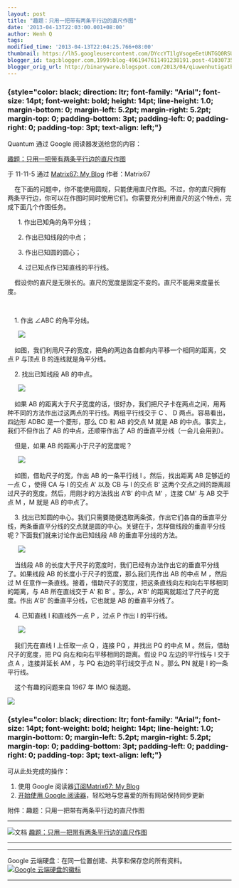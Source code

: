 ```yaml
---
layout: post
title: "趣题：只用一把带有两条平行边的直尺作图"
date: '2013-04-13T22:03:00.001+08:00'
author: Wenh Q
tags:
modified_time: '2013-04-13T22:04:25.766+08:00'
thumbnail: https://lh5.googleusercontent.com/DYccYT1lgVsogeEetUNTGQ0RSU9gwdkR9c8RqM3fRnUY4wVBs3lNrkTG5qXEOy_zBqLHGKzU7cBM8h7idNgVIpTPFH0aqPT-7cD4d50PL5btPY9-BkE=s72-c
blogger_id: tag:blogger.com,1999:blog-4961947611491238191.post-4103073595352627194
blogger_orig_url: http://binaryware.blogspot.com/2013/04/qiuwenhutigatbloggercom_13.html
---
```






###  {style="color: black; direction: ltr; font-family: "Arial"; font-size: 14pt; font-weight: bold; height: 14pt; line-height: 1.0; margin-bottom: 0; margin-left: 5.2pt; margin-right: 5.2pt; margin-top: 0; padding-bottom: 3pt; padding-left: 0; padding-right: 0; padding-top: 3pt; text-align: left;"}

Quantum 通过 Google 阅读器发送给您的内容：





[趣题：只用一把带有两条平行边的直尺作图](http://www.matrix67.com/blog/archives/4717)

于 11-11-5 通过 [Matrix67: My
Blog](http://www.matrix67.com/blog) 作者：Matrix67

    在下面的问题中，你不能使用圆规，只能使用直尺作图。不过，你的直尺拥有两条平行边，你可以在作图时同时使用它们。你需要充分利用直尺的这个特点，完成下面几个作图任务。

      1. 作出已知角的角平分线；

      2. 作出已知线段的中点；

      3. 作出已知圆的圆心；

      4. 过已知点作已知直线的平行线。

    假设你的直尺是无限长的。直尺的宽度是固定不变的。直尺不能用来度量长度。













  

    1. 作出 ∠ABC 的角平分线。

      ![](https://lh5.googleusercontent.com/DYccYT1lgVsogeEetUNTGQ0RSU9gwdkR9c8RqM3fRnUY4wVBs3lNrkTG5qXEOy_zBqLHGKzU7cBM8h7idNgVIpTPFH0aqPT-7cD4d50PL5btPY9-BkE)

    如图，我们利用尺子的宽度，把角的两边各自都向内平移一个相同的距离，交点
P 与顶点 B 的连线就是角平分线。



    2. 找出已知线段 AB 的中点。

      ![](https://lh6.googleusercontent.com/cnqT8Y3r6LKPoUr1SljONPq7UHe-CDt4FeXzy1KtY4FEWmnCGE5mhX2pBCgHFGYx_BA6AW4VB89roM6Ay8OaTd_YgeWcGwpDVyCMdn5_JuUbCb1QZts)

    如果 AB
的距离大于尺子宽度的话，很好办，我们把尺子卡在两点之间，用两种不同的方法作出过这两点的平行线。两组平行线交于
C 、 D 两点。容易看出，四边形 ADBC 是一个菱形，那么 CD 和 AB 的交点 M
就是 AB 的中点。事实上，我们不但作出了 AB 的中点，还顺带作出了 AB
的垂直平分线（一会儿会用到）。

    但是，如果 AB 的距离小于尺子的宽度呢？

      ![](https://lh3.googleusercontent.com/MtuiWfcRLM1QfqWrbObArfu4HszvYVRagDZ5ZTYgGTQK2J6-ObAv39RCbORLAKrXkbt9BsKzJnt25w8qNBYRBgIICMOlP1rBh6HTMnKqN5OrA75U1cg)

    如图，借助尺子的宽，作出 AB 的一条平行线 l 。然后，找出距离 AB
足够近的一点 C ，使得 CA 与 l 的交点 A' 以及 CB 与 l 的交点 B'
这两个交点之间的距离超过尺子的宽度。然后，用刚才的方法找出 A'B' 的中点
M' ，连接 CM' 与 AB 交于点 M ，M 就是 AB 的中点了。



    3.
找出已知圆的中心。我们只需要随便选取两条弦，作出它们各自的垂直平分线，两条垂直平分线的交点就是圆的中心。关键在于，怎样做线段的垂直平分线呢？下面我们就来讨论作出已知线段
AB 的垂直平分线的方法。

      ![](https://lh3.googleusercontent.com/CoXNms7M6sxhNvYiH88agJL2_Kx7ggfjlhIVvpI4e4r7SVT6xtLNXNorwO0uWVsJFP-5ZqIzVqj0DBrzOePKA5EpCSBQAu3DmFjZ0lmfw-LiJQn9pVQ)

    当线段 AB
的长度大于尺子的宽度时，我们已经有办法作出它的垂直平分线了。如果线段 AB
的长度小于尺子的宽度，那么我们先作出 AB 的中点 M ，然后过 M
任意作一条直线。接着，借助尺子的宽度，把这条直线向左和向右平移相同的距离，与
AB 所在直线交于 A' 和 B' 。那么，A'B' 的距离就超过了尺子的宽度。作出
A'B' 的垂直平分线，它也就是 AB 的垂直平分线了。



    4. 已知直线 l 和直线外一点 P ，过点 P 作出 l 的平行线。

      ![](https://lh5.googleusercontent.com/qc-yDlREYikHdIC7qIxzGZ6z1hYot3qXDFhv0aUJwE1jLxQFxtboCAULyouizsEd4yJUtoK_REcJZUTrM2Ud0WtLOhRQS1tMDuRzoV42L31sRFCFKvQ)

    我们先在直线 l 上任取一点 Q ，连接 PQ ，并找出 PQ 的中点 M
。然后，借助尺子的宽度，把 PQ 向左和向右平移相同的距离。假设 PQ
左边的平行线与 l 交于点 A ，连接并延长 AM ，与 PQ 右边的平行线交于点 N
。那么 PN 就是 l 的一条平行线。



    这个有趣的问题来自 1967 年 IMO 候选题。

![](https://lh6.googleusercontent.com/-VBklXV_2oZB_JNY08ptlLNVyIYCHZ5imIymHb_yCiQK7Rr1bA7xVgFYxi2TqhdFLlazHXNnwRsGK024kk7cM9CgTKs-vFyEbKI0jBDNoUZUBRmeXTw)





###  {style="color: black; direction: ltr; font-family: "Arial"; font-size: 14pt; font-weight: bold; height: 14pt; line-height: 1.0; margin-bottom: 0; margin-left: 5.2pt; margin-right: 5.2pt; margin-top: 0; padding-bottom: 3pt; padding-left: 0; padding-right: 0; padding-top: 3pt; text-align: left;"}

可从此处完成的操作：

1.  使用 Google 阅读器[订阅Matrix67: My
    Blog](http://www.google.com/reader/view/feed%2Fhttp%3A%2F%2Fwww.matrix67.com%2Fblog%2Ffeed.asp?source=email)
2.  [开始使用 Google
    阅读器](http://www.google.com/reader/?source=email)，轻松地与您喜爱的所有网站保持同步更新





附件：趣题：只用一把带有两条平行边的直尺作图

  -------------------------------------------------------------------------------------- --------------------------------------------------------------------------------------------------------------------------------------------
  ![文档](https://ssl.gstatic.com/docs/documents/share/images/services/document-2.png)   [趣题：只用一把带有两条平行边的直尺作图](https://docs.google.com/document/d/1IDGZvV8MByESsgbwtwLDKfMB2wSZBGLrJsFkZEoZZYI/edit?usp=sharing)
  -------------------------------------------------------------------------------------- --------------------------------------------------------------------------------------------------------------------------------------------

  ----------------------------------------------------------- ---------------------------------------------------------------------------------------------------------------------------------------
  Google 云端硬盘：在同一位置创建、共享和保存您的所有资料。   [![Google 云端硬盘的徽标](https://ssl.gstatic.com/docs/documents/share/images/services/google_logo-1.png)](https://drive.google.com/)
  ----------------------------------------------------------- ---------------------------------------------------------------------------------------------------------------------------------------
